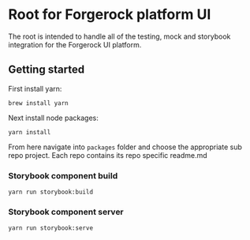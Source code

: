 <!-- Copyright 2019 ForgeRock AS. All Rights Reserved

Use of this code requires a commercial software license with ForgeRock AS.
or with one of its affiliates. All use shall be exclusively subject
to such license between the licensee and ForgeRock AS. -->
# Root for Forgerock platform UI

The root is intended to handle all of the testing, mock and storybook integration for the Forgerock UI platform.

## Getting started

First install yarn:

```
brew install yarn
```

Next install node packages:

```
yarn install
```

From here navigate into ```packages``` folder and choose the appropriate sub repo project. Each repo contains its repo specific readme.md

### Storybook component build

```
yarn run storybook:build
```

### Storybook component server

```
yarn run storybook:serve
```
